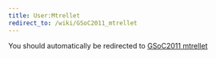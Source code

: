 ```yaml
---
title: User:Mtrellet
redirect_to: /wiki/GSoC2011_mtrellet
---
```


You should automatically be redirected to [GSoC2011 mtrellet](/wiki/GSoC2011_mtrellet)
